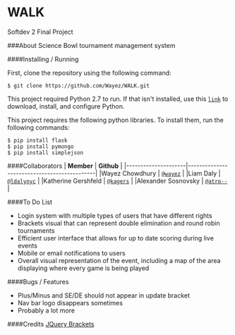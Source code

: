 # WALK
Softdev 2 Final Project

###About
Science Bowl tournament management system

####Installing / Running


First, clone the repository using the following command:
```
$ git clone https://github.com/Wayez/WALK.git
```

This project required Python 2.7 to run. If that isn't installed, use this [`link`](http://tecadmin.net/install-python-2-7-on-ubuntu-and-linuxmint/#) to download, install, and configure Python.

This project requires the following python libraries. To install them, run the following commands:
```
$ pip install flask
$ pip install pymongo
$ pip install simplejson
```



####Collaborators
|      **Member**     |               **Github**                    |
|---------------------|---------------------------------------------|
|Wayez Chowdhury      | [`@wayez`](https://github.com/wayez)        |
|Liam Daly            | [`@ldalynyc`](https://github.com/ldalynyc)  |
|Katherine Gershfeld  | [`@kagers`](https://github.com/kagers)      |
|Alexander Sosnovsky  | [`@atrp--`](https://github.com/atrp--)      |

####To Do List
- Login system with multiple types of users that have different rights
- Brackets visual that can represent double elimination and round robin tournaments
- Efficient user interface that allows for up to date scoring during live events
- Mobile or email notifications to users
- Overall visual representation of the event, including a map of the area displaying where every game is being played

####Bugs / Features
- Plus/Minus and SE/DE should not appear in update bracket
- Nav bar logo disappears sometimes
- Probably a lot more

####Credits
[JQuery Brackets](https://github.com/teijo/jquery-bracket)
